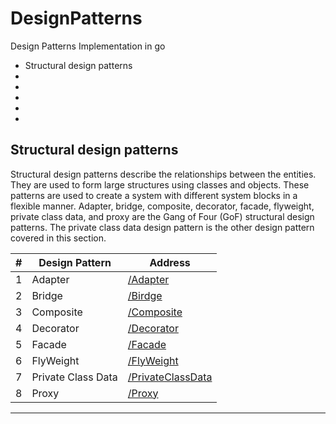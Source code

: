 # DesignPatterns
Design Patterns Implementation in go

* Structural design patterns
* 
*
*
*
*

## Structural design patterns
Structural design patterns describe the relationships between the entities. They are used to
form large structures using classes and objects. These patterns are used to create a system
with different system blocks in a flexible manner. Adapter, bridge, composite, decorator,
facade, flyweight, private class data, and proxy are the Gang of Four (GoF) structural
design patterns. The private class data design pattern is the other design pattern covered in
this section.

| #  | Design Pattern                      | Address                                           |
|----|-------------------------------------|---------------------------------------------------|
| 1  | Adapter                             | [/Adapter](/Structural/Adapter)                   |
| 2  | Bridge                              | [/Birdge](/Structural/Birdge)                     |
| 3  | Composite                           | [/Composite](/Structural/Composite)               |
| 4  | Decorator                           | [/Decorator](/Structural/Decorator)               |
| 5  | Facade                              | [/Facade](/Structural/Facade)                     |
| 6  | FlyWeight                           | [/FlyWeight](/Structural/FlyWeight)               |
| 7  | Private Class Data                  | [/PrivateClassData](/Structural/PrivateClassData) |
| 8  | Proxy                               | [/Proxy](/Structural/Proxy)                       |
-----------------------------------------------------
